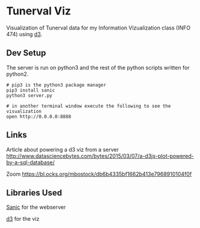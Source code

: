 # Tunerval Viz

Visualization of Tunerval data for my Information Vizualization class (INFO 474) using [d3](https://d3js.org/).

## Dev Setup

The server is run on python3 and the rest of the python scripts written for python2.

	# pip3 is the python3 package manager
	pip3 install sanic
	python3 server.py

	# in another terminal window execute the following to see the visualization
	open http://0.0.0.0:8888

## Links



Article about powering a d3 viz from a server
http://www.datasciencebytes.com/bytes/2015/03/07/a-d3js-plot-powered-by-a-sql-database/

Zoom
https://bl.ocks.org/mbostock/db6b4335bf1662b413e7968910104f0f


## Libraries Used

[Sanic](https://github.com/channelcat/sanic) for the webserver

[d3](https://d3js.org/) for the viz